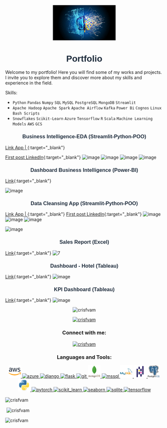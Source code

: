 <div align="center">
  <img src="https://github.com/crfvalenciam/crfvalenciam/blob/main/Left-Right-Brain-Signals.gif" alt="Welcome, I am Cristian Valencia" width="200">
</div>


<div align="center">
    <h1 style="color: #1F2D3D; font-family: 'Montserrat', sans-serif;">Portfolio</h1>
</div>


Welcome to my portfolio! Here you will find some of my works and projects. I invite you to explore them and discover more about my skills and experience in the field.

Skills:
*  ``Python``  ``Pandas`` ``Numpy`` ``SQL`` ``MySQL`` ``PostgreSQL`` ``MongoDB``      ``Streamlit``
* ``Apache Hadoop`` ``Apache Spark``   ``Apache Airflow``  ``Kafka``  ``Power Bi`` ``Cognos`` ``Linux Bash Scripts`` 
* ``Snowflakes``  ``Scikit-Learn``   ``Azure``    ``Tensorflow``   ``R``  ``Scala`` ``Machine Learning Models``           ``AWS``         ``GCS``    
                                                                           




<div align="center">
    <h3 style="color: #1F2D3D; font-family: 'Montserrat', sans-serif;">
        Business Intelligence-EDA (Streamlit-Python-POO) 
    </h3>
</div>

[Link App |   ](https://exploratorydatanalysis.streamlit.app/){:target="_blank"}

[First post LinkedIn](https://www.linkedin.com/feed/update/urn:li:activity:7070012861414006784/){:target="_blank"}
![image](https://github.com/crfvalenciam/crfvalenciam/assets/70907382/6c85cb7f-5bf3-4bd4-b3a1-125844baffb9)
![image](https://github.com/crfvalenciam/crfvalenciam/assets/70907382/9e8d7266-67b3-49ea-932f-3385627081cc)
![image](https://github.com/crfvalenciam/crfvalenciam/assets/70907382/f5c8eb4f-f9af-477f-8acf-f71140a09c19)
![image](https://github.com/crfvalenciam/crfvalenciam/assets/70907382/f99a6fa1-1dbc-4375-b867-6f0ea89b83eb)




<div align="center">
    <h3 style="color: #1F2D3D; font-family: 'Montserrat', sans-serif;">
        Dashboard Business Intelligence (Power-BI)
    </h3>
</div>

[Link](https://app.powerbi.com/groups/me/reports/75b412fb-e5de-44ed-95b2-c8828dcda4f9/ReportSection?experience=power-bi){:target="_blank"}


![image](https://github.com/crfvalenciam/crfvalenciam/assets/70907382/1a2bf690-a299-41d6-a196-5cc027a4fa3c)



<div align="center">
    <h3 style="color: #1F2D3D; font-family: 'Montserrat', sans-serif;">
        Data Cleansing App (Streamlit-Python-POO)
    </h3>
</div>

[Link App    |      ](https://datacleansing.streamlit.app/){:target="_blank"}
[First post LinkedIn](https://www.linkedin.com/feed/update/urn:li:activity:7066082505325436928/){:target="_blank"}
![image](https://github.com/crfvalenciam/crfvalenciam/assets/70907382/1209d7e8-8602-4914-9ee8-92f3059f80be)
![image](https://github.com/crfvalenciam/crfvalenciam/assets/70907382/555706f4-4f4b-447a-85f2-4a2df29b3746)
![image](https://github.com/crfvalenciam/crfvalenciam/assets/70907382/075e85d2-9271-494a-8e15-bae92aaee5b2)



![image](https://github.com/crfvalenciam/crfvalenciam/assets/70907382/37c161b6-509b-4134-ad86-94759598d0aa)



<div align="center">
    <h3 style="color: #1F2D3D; font-family: 'Montserrat', sans-serif;">
        Sales Report (Excel)
    </h3>
</div>

[Link](https://unaledu-my.sharepoint.com/:x:/g/personal/crfvalenciama_unal_edu_co/EX36cl9LigtOmrbWN2DUk1gBdGc5D4lAM12_yy2PXT_asw?rtime=CM0vG0w720g){:target="_blank"}
![7](https://user-images.githubusercontent.com/70907382/231448817-4d220467-0c76-4af8-bc14-0326c20bf675.PNG)


<div align="center">
    <h3 style="color: #1F2D3D; font-family: 'Montserrat', sans-serif;">
        Dashboard - Hotel (Tableau)
    </h3>
</div>

[Link](https://public.tableau.com/app/profile/crisfvam/viz/Hoteles_16725141654290/Dashboard1){:target="_blank"}
![image](https://user-images.githubusercontent.com/70907382/231449398-86669e8b-4a72-4670-a0d7-0c5e7f7a3478.png)


<div align="center">
    <h3 style="color: #1F2D3D; font-family: 'Montserrat', sans-serif;">
        KPI Dashboard (Tableau)
    </h3>
</div>

[Link](https://public.tableau.com/app/profile/crisfvam/viz/FirstData_16648246573180/Dashboard1){:target="_blank"}
![image](https://user-images.githubusercontent.com/70907382/231449633-30638dba-6633-489f-954a-c8a7244de991.png)




<p align="center"> <img src="https://komarev.com/ghpvc/?username=crisfvam&label=Profile%20views&color=0e75b6&style=flat" alt="crisfvam" /> </p>

<p align="center"> <a href="https://github.com/ryo-ma/github-profile-trophy"><img src="https://github-profile-trophy.vercel.app/?username=crisfvam" alt="crisfvam" /></a> </p>

<h3 align="center">Connect with me:</h3>
<p align="center">
<a href="https://linkedin.com/in/crisfvam" target="blank"><img align="center" src="https://raw.githubusercontent.com/rahuldkjain/github-profile-readme-generator/master/src/images/icons/Social/linked-in-alt.svg" alt="crisfvam" height="30" width="40" /></a>
</p>

<h3 align="center">Languages and Tools:</h3>
<p align="center"> <a href="https://aws.amazon.com" target="_blank" rel="noreferrer"> <img src="https://raw.githubusercontent.com/devicons/devicon/master/icons/amazonwebservices/amazonwebservices-original-wordmark.svg" alt="aws" width="40" height="40"/> </a> <a href="https://azure.microsoft.com/en-in/" target="_blank" rel="noreferrer"> <img src="https://www.vectorlogo.zone/logos/microsoft_azure/microsoft_azure-icon.svg" alt="azure" width="40" height="40"/> </a> <a href="https://www.djangoproject.com/" target="_blank" rel="noreferrer"> <img src="https://cdn.worldvectorlogo.com/logos/django.svg" alt="django" width="40" height="40"/> </a> <a href="https://flask.palletsprojects.com/" target="_blank" rel="noreferrer"> <img src="https://www.vectorlogo.zone/logos/pocoo_flask/pocoo_flask-icon.svg" alt="flask" width="40" height="40"/> </a> <a href="https://git-scm.com/" target="_blank" rel="noreferrer"> <img src="https://www.vectorlogo.zone/logos/git-scm/git-scm-icon.svg" alt="git" width="40" height="40"/> </a> <a href="https://www.mongodb.com/" target="_blank" rel="noreferrer"> <img src="https://raw.githubusercontent.com/devicons/devicon/master/icons/mongodb/mongodb-original-wordmark.svg" alt="mongodb" width="40" height="40"/> </a> <a href="https://www.microsoft.com/en-us/sql-server" target="_blank" rel="noreferrer"> <img src="https://www.svgrepo.com/show/303229/microsoft-sql-server-logo.svg" alt="mssql" width="40" height="40"/> </a> <a href="https://www.mysql.com/" target="_blank" rel="noreferrer"> <img src="https://raw.githubusercontent.com/devicons/devicon/master/icons/mysql/mysql-original-wordmark.svg" alt="mysql" width="40" height="40"/> </a> <a href="https://pandas.pydata.org/" target="_blank" rel="noreferrer"> <img src="https://raw.githubusercontent.com/devicons/devicon/2ae2a900d2f041da66e950e4d48052658d850630/icons/pandas/pandas-original.svg" alt="pandas" width="40" height="40"/> </a> <a href="https://www.postgresql.org" target="_blank" rel="noreferrer"> <img src="https://raw.githubusercontent.com/devicons/devicon/master/icons/postgresql/postgresql-original-wordmark.svg" alt="postgresql" width="40" height="40"/> </a> <a href="https://www.python.org" target="_blank" rel="noreferrer"> <img src="https://raw.githubusercontent.com/devicons/devicon/master/icons/python/python-original.svg" alt="python" width="40" height="40"/> </a> <a href="https://pytorch.org/" target="_blank" rel="noreferrer"> <img src="https://www.vectorlogo.zone/logos/pytorch/pytorch-icon.svg" alt="pytorch" width="40" height="40"/> </a> <a href="https://scikit-learn.org/" target="_blank" rel="noreferrer"> <img src="https://upload.wikimedia.org/wikipedia/commons/0/05/Scikit_learn_logo_small.svg" alt="scikit_learn" width="40" height="40"/> </a> <a href="https://seaborn.pydata.org/" target="_blank" rel="noreferrer"> <img src="https://seaborn.pydata.org/_images/logo-mark-lightbg.svg" alt="seaborn" width="40" height="40"/> </a> <a href="https://www.sqlite.org/" target="_blank" rel="noreferrer"> <img src="https://www.vectorlogo.zone/logos/sqlite/sqlite-icon.svg" alt="sqlite" width="40" height="40"/> </a> <a href="https://www.tensorflow.org" target="_blank" rel="noreferrer"> <img src="https://www.vectorlogo.zone/logos/tensorflow/tensorflow-icon.svg" alt="tensorflow" width="40" height="40"/> </a> </p>

<p><img align="center" src="https://github-readme-stats.vercel.app/api/top-langs?username=crisfvam&show_icons=true&locale=en&layout=compact" alt="crisfvam" /></p>

<p>&nbsp;<img align="center" src="https://github-readme-stats.vercel.app/api?username=crisfvam&show_icons=true&locale=en" alt="crisfvam" /></p>

<p><img align="center" src="https://github-readme-streak-stats.herokuapp.com/?user=crisfvam&" alt="crisfvam" /></p>

